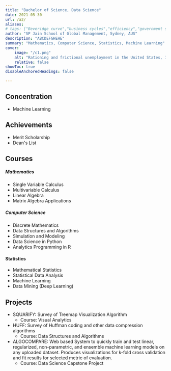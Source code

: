 ```yaml
---
title: "Bachelor of Science, Data Science" 
date: 2021-05-30
url: /a2/
aliases:
# tags: ["Beveridge curve","business cycles","efficiency","government spending","job rationing","matching model","multiplier","unemployment","unemployment gap","unemployment insurance","wage rigidity"]
author: "SP Jain School of Global Management, Sydney, AUS"
description: "ABCDEFGHEHE" 
summary: "Mathematics, Computer Science, Statistics, Machine Learning" 
cover:
    image: "/c1.png"
    alt: "Rationing and frictional unemployment in the United States, 1964–2009"
    relative: false
showToc: true
disableAnchoredHeadings: false

---
```

## Concentration
+ Machine Learning

## Achievements
+ Merit Scholarship
+ Dean's List

## Courses
##### Mathematics
+ Single Variable Calculus 
+ Multivariable Calculus
+ Linear Algebra
+ Matrix Algebra Applications
##### Computer Science
+ Discrete Mathematics
+ Data Structures and Algorithms
+ Simulation and Modeling
+ Data Science in Python
+ Analytics Programming in R
#### Statistics
+ Mathematical Statistics
+ Statistical Data Analysis
+ Machine Learning
+ Data Mining (Deep Learning)

## Projects
+ SQUARIFY: Survey of Treemap Visualization Algorithm
  + Course: Visual Analytics
+ HUFF: Survey of Huffman coding and other data compression algorithms
  + Course: Data Structures and Algorithms
+ ALGOCOMPARE: Web based System to quickly train and test linear, regularized, non-parametric, and ensemble machine learning models on any uploaded dataset. Produces visualizations for k-fold cross validation and fit results for selected metric of evaluation.
  + Course: Data Science Capstone Project